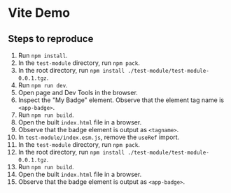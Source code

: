 # Vite Demo

## Steps to reproduce

1. Run `npm install`.
2. In the `test-module` directory, run `npm pack`.
3. In the root directory, run `npm install ./test-module/test-module-0.0.1.tgz`.
4. Run `npm run dev`.
5. Open page and Dev Tools in the browser.
6. Inspect the "My Badge" element. Observe that the element tag name is `<app-badge>`.
7. Run `npm run build`.
8. Open the built `index.html` file in a browser.
9. Observe that the badge element is output as `<tagname>`.
10. In `test-module/index.esm.js`, remove the `useRef` import.
11. In the `test-module` directory, run `npm pack`.
12. In the root directory, run `npm install ./test-module/test-module-0.0.1.tgz`.
13. Run `npm run build`.
14. Open the built `index.html` file in a browser.
15. Observe that the badge element is output as `<app-badge>`.